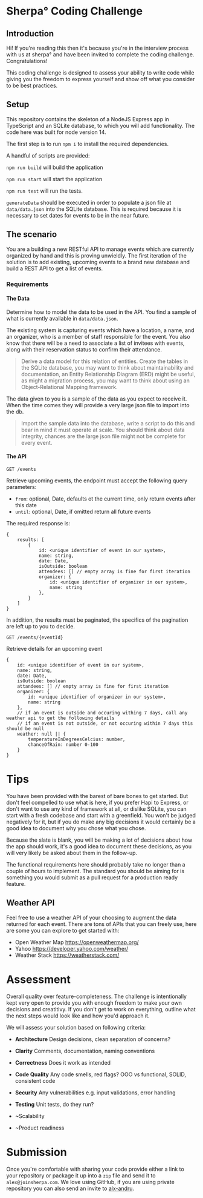 # Sherpa° Coding Challenge

## Introduction

Hi! If you're reading this then it's because you're in the interview process with us at sherpa° and have been invited to
complete the coding challenge. Congratulations!

This coding challenge is designed to assess your ability to write code while giving you the freedom to express yourself and show off
what you consider to be best practices.

## Setup

This repository contains the skeleton of a NodeJS Express app in TypeScript and an SQLite database, to which you will add functionality. The code here was built for node version 14.

The first step is to run `npm i` to install the required dependencies.

A handful of scripts are provided:

`npm run build` will build the application

`npm run start` will start the application 

`npm run test` will run the tests.

`generateData` should be executed in order to populate a json file at `data/data.json` into the SQLite database. This is required
because it is necessary to set dates for events to be in the near future.

## The scenario

You are a building a new RESTful API to manage events which are currently organized by hand and this is proving unwieldly.
The first iteration of the solution is to add existing, upcoming events to a brand new database and build a REST API to get a list of events.

### Requirements

#### The Data

Determine how to model the data to be used in the API. You find a sample of what is currently available in `data/data.json`. 

The existing system is capturing events which have a location, a name, and an organizer, who is a member of staff
responsible for the event. You also know that there will be a need to associate a list of invitees with events, along
with their reservation status to confirm their attendance.

> Derive a data model for this relation of entities. Create the tables in the SQLite database, you may want to think
about maintainability and documentation, an Entity Relationship Diagram (ERD) might be useful, as might a migration process, you may want to think about using an Object-Relational Mapping framework.

The data given to you is a sample of the data as you expect to receive it. When the time comes they will
provide a very large json file to import into the db.

> Import the sample data into the database, write a script to do this and bear in mind it must operate at scale. You
should think about data integrity, chances are the large json file might not be complete for every event.

#### The API

`GET /events`

Retrieve upcoming events, the endpoint must accept the following query parameters:

- `from`: optional, Date, defaults ot the current time, only return events after this date
- `until`: optional, Date, if omitted return all future events

The required response is:

```
{
    results: [
        {
            id: <unique identifier of event in our system>,
            name: string,
            date: Date,
            isOutside: boolean
            attendees: [] // empty array is fine for first iteration
            organizer: {
                id: <unique identifier of organizer in our system>,
                name: string
            },
        }
    ]
}
```

In addition, the results must be paginated, the specifics of the pagination are left up to you to decide.

`GET /events/{eventId}`

Retrieve details for an upcoming event

```
{
    id: <unique identifier of event in our system>,
    name: string,
    date: Date,
    isOutside: boolean
    attandees: [] // empty array is fine for first iteration
    organizer: {
        id: <unique identifier of organizer in our system>,
        name: string
    },
    // if an event is outside and occuring withing 7 days, call any weather api to get the following details
    // if an event is not outside, or not occuring within 7 days this should be null
    weather: null || {
        temperatureInDegreesCelcius: number,
        chanceOfRain: number 0-100
    }
}
```

# Tips

You have been provided with the barest of bare bones to get started. But don't feel compelled to use what is here, if you prefer Hapi to Express, or don't want to use any kind of framework at all, or dislike SQLite, you can start with a fresh codebase and start with a greenfield. You won't be judged negatively for it, but if you do make any big decisions it would certainly be a good idea to document why you chose what you chose.

Because the slate is blank, you will be making a lot of decisions about how the app should work, it's a good idea to document these decisions, as you will very likely be asked about them in the follow-up.

The functional requirements here should probably take no longer than a couple of hours to implement. The standard you should be aiming for is something you would submit as a pull request for a production ready feature.

## Weather API
Feel free to use a weather API of your choosing to augment the data returned for each event. There are tons of APIs that you can freely use, here are some you can explore to get started with:
- Open Weather Map https://openweathermap.org/
- Yahoo https://developer.yahoo.com/weather/
- Weather Stack https://weatherstack.com/

# Assessment
Overall quality over feature-completeness. The challenge is intentionally kept very open to provide you with enough freedom to make your own decisions and creatitivy. If you don't get to work on everything, outline what the next steps would look like and how you'd approach it. 

We will assess your solution based on following criteria:

- **Architecture**
Design decisions, clean separation of concerns?

- **Clarity**
Comments, documentation, naming conventions

- **Correctness**
Does it work as intended

- **Code Quality**
Any code smells, red flags? OOO vs functional, SOLID, consistent code

- **Security**
Any vulnerabilities e.g. input validations, error handling

- **Testing**
Unit tests, do they run?

- ~Scalability

- ~Product readiness


# Submission
Once you're comfortable with sharing your code provide either a link to your repository or package it up into a `zip` file and send it to `alex@joinsherpa.com`.
We love using GitHub, if you are using private repository you can also send an invite to [alx-andru](https://github.com/alx-andru).


